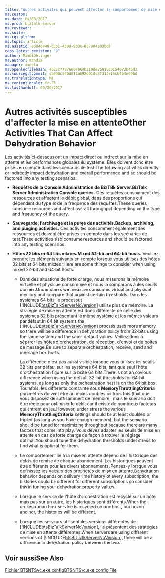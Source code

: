 ```yaml
---
title: "Autres activités qui peuvent affecter le comportement de mise en attente | Documents Microsoft"
ms.custom: 
ms.date: 06/08/2017
ms.prod: biztalk-server
ms.reviewer: 
ms.suite: 
ms.tgt_pltfrm: 
ms.topic: article
ms.assetid: ed940448-d3b1-4308-9b38-887904e03bd0
caps.latest.revision: "9"
author: MandiOhlinger
ms.author: mandia
manager: anneta
ms.openlocfilehash: 4622c77876607664b210de2581929154973b45d2
ms.sourcegitcommit: cb908c540d8f1a692d01dc8f313e16cb4b4e696d
ms.translationtype: MT
ms.contentlocale: fr-FR
ms.lasthandoff: 09/20/2017
---
```

# <a name="other-activities-that-can-affect-dehydration-behavior"></a><span data-ttu-id="8f417-102">Autres activités susceptibles d'affecter la mise en attente</span><span class="sxs-lookup"><span data-stu-id="8f417-102">Other Activities That Can Affect Dehydration Behavior</span></span>
<span data-ttu-id="8f417-103">Les activités ci-dessous ont un impact direct ou indirect sur la mise en attente et les performances globales du système. Elles doivent donc être prises en compte dans les scénarios de test.</span><span class="sxs-lookup"><span data-stu-id="8f417-103">The following activities directly or indirectly impact dehydration and overall performance and so should be factored into any testing scenarios.</span></span>  
  
-   <span data-ttu-id="8f417-104">**Requêtes de la Console Administration de BizTalk Server.**</span><span class="sxs-lookup"><span data-stu-id="8f417-104">**BizTalk Server Administration Console queries.**</span></span> <span data-ttu-id="8f417-105">Ces requêtes consomment des ressources et affectent le débit global, dans des proportions qui dépendent du type et de la fréquence des requêtes.</span><span class="sxs-lookup"><span data-stu-id="8f417-105">These queries consume resources and affect overall throughput depending on the type and frequency of the query.</span></span>  
  
-   <span data-ttu-id="8f417-106">**Sauvegarde, l’archivage et la purge des activités.**</span><span class="sxs-lookup"><span data-stu-id="8f417-106">**Backup, archiving, and purging activities.**</span></span> <span data-ttu-id="8f417-107">Ces activités consomment également des ressources et doivent être prises en compte dans les scénarios de test.</span><span class="sxs-lookup"><span data-stu-id="8f417-107">These activities also consume resources and should be factored into any testing scenarios.</span></span>  
  
-   <span data-ttu-id="8f417-108">**Hôtes 32 bits et 64 bits mixtes.**</span><span class="sxs-lookup"><span data-stu-id="8f417-108">**Mixed 32-bit and 64-bit hosts.**</span></span> <span data-ttu-id="8f417-109">Veuillez prendre les éléments suivants en compte lorsque vous utilisez des hôtes 32 bits et 64 bits mixtes :</span><span class="sxs-lookup"><span data-stu-id="8f417-109">Here are some things to consider when using mixed 32-bit and 64-bit hosts:</span></span>  
  
    -   <span data-ttu-id="8f417-110">Dans des situations de forte charge, nous mesurons la mémoire virtuelle et physique consommée et nous la comparons à des seuils donnés.</span><span class="sxs-lookup"><span data-stu-id="8f417-110">Under stress we measure consumed virtual and physical memory and compare that against certain thresholds.</span></span> <span data-ttu-id="8f417-111">Dans les systèmes 64 bits, le processus [!INCLUDE[btsBizTalkServerNoVersion](../includes/btsbiztalkservernoversion-md.md)] utilise plus de mémoire. La stratégie de mise en attente est donc différente de celle des systèmes 32 bits présentant le même système et les mêmes valeurs par défaut.</span><span class="sxs-lookup"><span data-stu-id="8f417-111">In 64 bit systems the [!INCLUDE[btsBizTalkServerNoVersion](../includes/btsbiztalkservernoversion-md.md)] process uses more memory so there will be a difference in dehydration policy from 32-bits using the same system and the same default values.</span></span> <span data-ttu-id="8f417-112">Veillez donc à séparer les hôtes d'orchestration, de réception, d'envoi et de boîtes de message.</span><span class="sxs-lookup"><span data-stu-id="8f417-112">Be sure to separate orchestration, receive, send and message box hosts.</span></span>  
  
         <span data-ttu-id="8f417-113">La différence n'est pas aussi visible lorsque vous utilisez les seuils 32 bits par défaut sur les systèmes 64 bits, tant que seul l'hôte d'orchestration figure sur la boîte 64 bits.</span><span class="sxs-lookup"><span data-stu-id="8f417-113">There is not an obvious difference when using the default 32-bit thresholds for 64-bit systems, as long as only the orchestration host is on the 64 bit box.</span></span> <span data-ttu-id="8f417-114">Toutefois, les différents contrainte sous **MemoryThrottlingCriteria** paramètres doivent être au moins doublés ou trois fois (tant que vous disposez de suffisamment de mémoire), mais le scénario doit être réglé pour optimiser le débit car il existe de nombreux facteurs qui entrent en jeu.</span><span class="sxs-lookup"><span data-stu-id="8f417-114">However, under stress the various **MemoryThrottlingCriteria** settings should be at least doubled or tripled (as long as you have enough memory), but the scenario should be tuned for maximizing throughput because there are many factors that come into play.</span></span> <span data-ttu-id="8f417-115">Vous devez adapter les seuils de mise en attente en cas de forte charge de façon à trouver le réglage optimal.</span><span class="sxs-lookup"><span data-stu-id="8f417-115">You should tune the dehydration thresholds under stress to find what is optimal for them.</span></span>  
  
    -   <span data-ttu-id="8f417-116">Le comportement lié à la mise en attente dépend de l'historique des délais de remise de chaque abonnement. Les historiques peuvent être différents pour les divers abonnements. Pensez-y lorsque vous définissez les valeurs des propriétés de mise en attente.</span><span class="sxs-lookup"><span data-stu-id="8f417-116">Dehydration behavior depends on delivery time history of every subscription; the histories could be different for different subscriptions so consider this in tuning your dehydration property values.</span></span>  
  
    -   <span data-ttu-id="8f417-117">Lorsque le service de l'hôte d'orchestration est recyclé sur un hôte mais pas sur un autre, les historiques sont différents.</span><span class="sxs-lookup"><span data-stu-id="8f417-117">When the orchestration host service is recycled on one host, but not on another, the histories will be different.</span></span>  
  
    -   <span data-ttu-id="8f417-118">Lorsque les serveurs utilisent des versions différentes de [!INCLUDE[btsBizTalkServerNoVersion](../includes/btsbiztalkservernoversion-md.md)], ils présentent des stratégies de mise en attente différentes.</span><span class="sxs-lookup"><span data-stu-id="8f417-118">When servers are using different versions of [!INCLUDE[btsBizTalkServerNoVersion](../includes/btsbiztalkservernoversion-md.md)], there will be a difference in dehydration policy between the two.</span></span>  
  
## <a name="see-also"></a><span data-ttu-id="8f417-119">Voir aussi</span><span class="sxs-lookup"><span data-stu-id="8f417-119">See Also</span></span>  
 [<span data-ttu-id="8f417-120">Fichier BTSNTSvc.exe.config</span><span class="sxs-lookup"><span data-stu-id="8f417-120">BTSNTSvc.exe.config File</span></span>](../core/btsntsvc-exe-config-file.md)